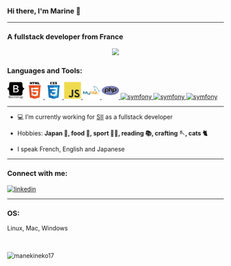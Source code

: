 ### Hi there, I'm Marine 👋
_____________________________________
<h3 align="left">A fullstack developer from France</h3>

  <div id="header" align="center">
    <img src="https://media.giphy.com/media/k0ijJhqrUP4T2EvmJ1/giphy.gif" width="250"/>
  </div>
  
<h3 align="left">Languages and Tools:</h3>
      <p align="left"> 
  
  <img src="https://raw.githubusercontent.com/devicons/devicon/master/icons/bootstrap/bootstrap-plain-wordmark.svg" alt="bootstrap" width="40" height="40"/> </a> 
   <a href="https://www.w3.org/html/" target="_blank" rel="noreferrer"> <img src="https://raw.githubusercontent.com/devicons/devicon/master/icons/html5/html5-original-wordmark.svg" alt="html5" width="40" height="40"/> </a> 
  <a href="https://www.w3schools.com/css/" target="_blank" rel="noreferrer"> <img src="https://raw.githubusercontent.com/devicons/devicon/master/icons/css3/css3-original-wordmark.svg" alt="css3" width="40" height="40"/> </a> 
  <a href="https://developer.mozilla.org/en-US/docs/Web/JavaScript" target="_blank" rel="noreferrer"> <img src="https://raw.githubusercontent.com/devicons/devicon/master/icons/javascript/javascript-original.svg" alt="javascript" width="40" height="40"/> </a> 
  <a href="https://www.mysql.com/" target="_blank" rel="noreferrer"> <img src="https://raw.githubusercontent.com/devicons/devicon/master/icons/mysql/mysql-original-wordmark.svg" alt="mysql" width="40" height="40"/> </a> 
  <a href="https://www.php.net" target="_blank" rel="noreferrer"> <img src="https://raw.githubusercontent.com/devicons/devicon/master/icons/php/php-original.svg" alt="php" width="40" height="40"/> </a>
  <a href="https://symfony.com" target="_blank" rel="noreferrer"> <img src="https://symfony.com/logos/symfony_black_03.svg" alt="symfony" width="40" height="40"/> </a>
  <a href="https://symfony.com" target="_blank" rel="noreferrer"> <img src="https://symfony.com/logos/symfony_black_03.svg" alt="symfony" width="40" height="40"/> </a>
  <a href="https://symfony.com" target="_blank" rel="noreferrer"> <img src="https://symfony.com/logos/symfony_black_03.svg" alt="symfony" width="40" height="40"/> </a>

__________________________________________________________
- 💻 I’m currently working for [SII](https://sii-group.com/fr-FR) as a fullstack developer

- Hobbies: **Japan 🗾, food 🍜, sport 🚣‍♀️, reading 📚, crafting 🪡, cats 🐈**

- I speak French, English and Japanese
___________________________________________________________
<h3 align="left">Connect with me:</h3>
<p align="left">
<a href="https://www.linkedin.com/in/marine-grouiller/" target="_blank"><img align="center" src="https://raw.githubusercontent.com/rahuldkjain/github-profile-readme-generator/master/src/images/icons/Social/linked-in-alt.svg" alt="linkedin" height="30" width="40" /></a>
</p>

___________________________________________________
<h3 align="left">OS:</h3
 <p>Linux, Mac, Windows</p>
 <br>
<p><img align="center" src="https://github-readme-stats.vercel.app/api/top-langs?username=manekineko17&show_icons=true&locale=en&layout=compact" alt="manekineko17" /></p>
